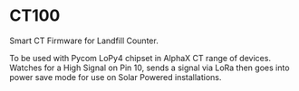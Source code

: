 # CT100

Smart CT Firmware for Landfill Counter.

To be used with Pycom LoPy4 chipset in AlphaX CT range of devices.
Watches for a High Signal on Pin 10, sends a signal via LoRa
then goes into power save mode for use on Solar Powered installations.
